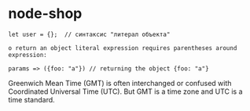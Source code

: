 # node-shop
```
let user = {};  // синтаксис "литерал объекта"

o return an object literal expression requires parentheses around expression:

params => ({foo: "a"}) // returning the object {foo: "a"}
```
Greenwich Mean Time (GMT) is often interchanged or confused with Coordinated Universal Time (UTC). But GMT is a time zone and UTC is a time standard.
